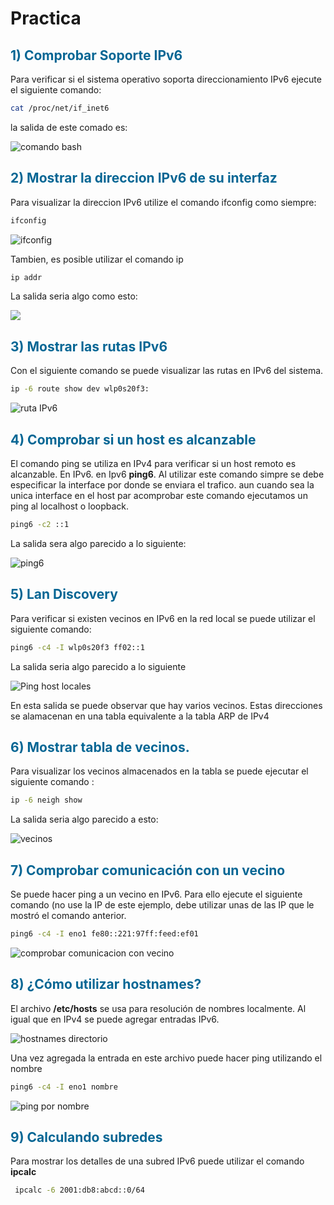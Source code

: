 # Practica


<h2 style="color:#066694"> 1) Comprobar Soporte  IPv6</h2>


Para verificar si el sistema operativo soporta direccionamiento IPv6 ejecute el siguiente comando:


```bash
cat /proc/net/if_inet6
```
la salida de este comado es: 

![comando bash](vx_images/427216884909255.png)


<h2 style="color:#066694"> 2) Mostrar la direccion IPv6 de su interfaz </h2>

Para visualizar la direccion IPv6 utilize el comando  ifconfig como siempre:


```bash
ifconfig
```

![ifconfig](vx_images/535006312142375.png)


Tambien, es posible utilizar el comando ip

```bash
ip addr
```
La salida seria algo como esto:

![](vx_images/374326260956719.png)


<h2 style="color:#066694"> 3) Mostrar las rutas IPv6  </h2>

Con el siguiente comando se puede visualizar las rutas en IPv6 del sistema.


```bash
ip -6 route show dev wlp0s20f3:
```

![ruta IPv6](vx_images/34106370826905.png)

<h2 style="color:#066694"> 4) Comprobar si un host es alcanzable  </h2>

El comando ping se utiliza en  IPv4 para verificar si un host remoto es alcanzable. En IPv6.  en Ipv6  **ping6**. Al  utilizar este comando simpre se debe especificar la interface
por donde se enviara el trafico. aun cuando sea la unica interface en el host par acomprobar este comando  ejecutamos un ping  al localhost o loopback.

 ```bash
ping6 -c2 ::1
```
La salida sera algo parecido a lo siguiente:

![ping6](vx_images/427212603921045.png)

<h2 style="color:#066694"> 5) Lan Discovery </h2>


Para verificar si existen vecinos en IPv6  en la red local se puede utilizar el siguiente comando:

 ```bash
ping6 -c4 -I wlp0s20f3 ff02::1
```

La salida seria algo parecido a lo siguiente

![Ping host locales](vx_images/184272910668421.png)


En esta salida se puede observar que hay varios vecinos. Estas direcciones se alamacenan en una tabla equivalente a la tabla ARP de IPv4


<h2 style="color:#066694"> 6) Mostrar tabla de vecinos.  </h2>

Para visualizar los vecinos almacenados en la tabla se puede ejecutar el siguiente comando :

 ```bash
ip -6 neigh show 
```
La salida seria algo parecido a esto:

![vecinos](vx_images/219276835960856.png)





<h2 style="color:#066694">  7) Comprobar comunicación con un vecino  </h2>

Se puede hacer ping a un vecino en IPv6. Para ello ejecute el siguiente comando (no use la IP de este ejemplo, debe utilizar unas de las IP que le mostró el comando anterior.


```bash
ping6 -c4 -I eno1 fe80::221:97ff:feed:ef01
```

![comprobar comunicacion con vecino](vx_images/492527499909260.png)


<h2 style="color:#066694">  8) ¿Cómo utilizar hostnames?  </h2>

El archivo <strong>/etc/hosts</strong> se usa para resolución de nombres localmente. Al igual que en
IPv4 se puede agregar entradas IPv6.

![hostnames directorio](vx_images/569436128595902.png)

Una vez agregada la entrada en este archivo puede hacer ping utilizando el nombre

```bash
ping6 -c4 -I eno1 nombre
```

![ping por nombre](vx_images/163800876956724.png)


<h2 style="color:#066694">  9) Calculando subredes  </h2>

Para mostrar los detalles de una subred IPv6 puede utilizar el comando <strong>ipcalc</strong>

```bash
 ipcalc -6 2001:db8:abcd::0/64
```